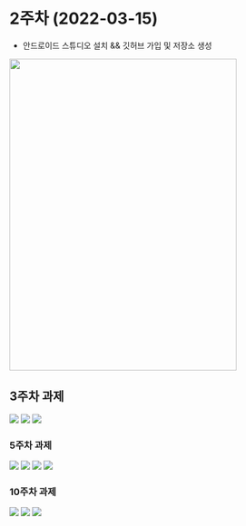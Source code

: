 # 2주차 (2022-03-15)
  - 안드로이드 스튜디오 설치 && 깃허브 가입 및 저장소 생성
  
<img width="400" height="550" src="./pic/2st.png"></img>

## 3주차 과제

<img width="" height="" src="./pic/3주차_메인.PNG"> </img>
<img width="" height="" src="./pic/3주차_네이버.PNG"> </img>
<img width="" height="" src="./pic/3주차_전화걸기.PNG"> </img>


### 5주차 과제

<img width="" height="" src="./pic/5주차_1.PNG"> </img>
<img width="" height="" src="./pic/5주차_2.PNG"> </img>
<img width="" height="" src="./pic/5주차_3.PNG"> </img>
<img width="" height="" src="./pic/5주차_4.PNG"> </img>

### 10주차 과제

<img width="" height="" src="./pic/10주차_1.PNG"> </img>
<img width="" height="" src="./pic/10주차_2.PNG"> </img>
<img width="" height="" src="./pic/10주차_3.PNG"> </img>
